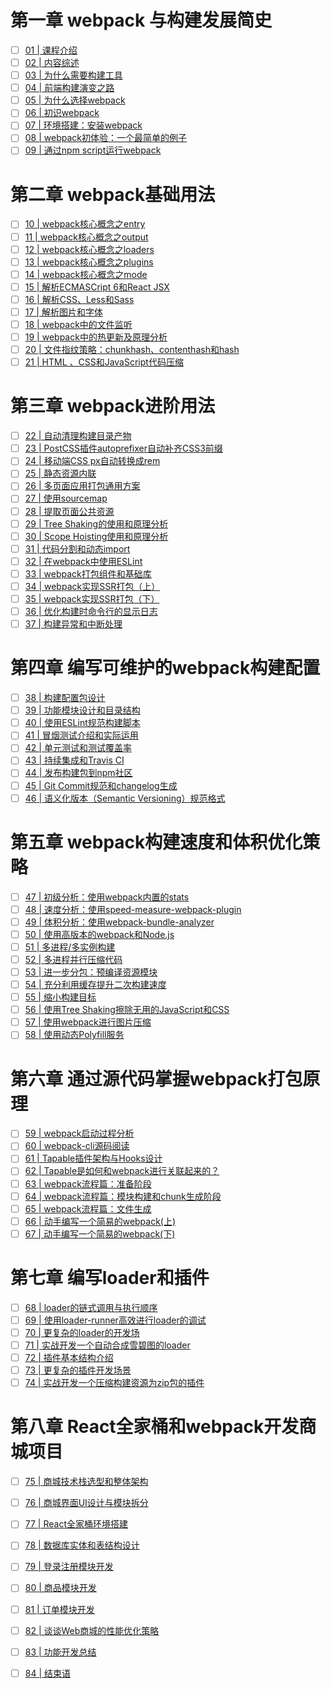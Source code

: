 # 第一章 webpack 与构建发展简史

* [ ] [01 | 课程介绍](https://time.geekbang.org/column/article/97202)
* [ ] [02 | 内容综述](https://time.geekbang.org/column/article/97203)
* [ ] [03 | 为什么需要构建工具](https://time.geekbang.org/column/article/97204)
* [ ] [04 | 前端构建演变之路](https://time.geekbang.org/column/article/97205)
* [ ] [05 | 为什么选择webpack](https://time.geekbang.org/column/article/97207)
* [ ] [06 | 初识webpack](https://time.geekbang.org/column/article/97208)
* [ ] [07 | 环境搭建：安装webpack](https://time.geekbang.org/column/article/97209)
* [ ] [08 | webpack初体验：一个最简单的例子](https://time.geekbang.org/column/article/97210)
* [ ] [09 | 通过npm script运行webpack](https://time.geekbang.org/column/article/97212)

# 第二章 webpack基础用法

- [ ] [10 | webpack核心概念之entry](https://time.geekbang.org/column/article/97213)
- [ ] [11 | webpack核心概念之output](https://time.geekbang.org/column/article/97245)
- [ ] [12 | webpack核心概念之loaders](https://time.geekbang.org/column/article/97248)
- [ ] [13 | webpack核心概念之plugins](https://time.geekbang.org/column/article/97249)
- [ ] [14 | webpack核心概念之mode](https://time.geekbang.org/column/article/97251)
- [ ] [15 | 解析ECMASCript 6和React JSX](https://time.geekbang.org/column/article/97874)
- [ ] [16 | 解析CSS、Less和Sass](https://time.geekbang.org/column/article/97875)
- [ ] [17 | 解析图片和字体](https://time.geekbang.org/column/article/98389)
- [ ] [18 | webpack中的文件监听](https://time.geekbang.org/column/article/98390)
- [ ] [19 | webpack中的热更新及原理分析](https://time.geekbang.org/column/article/98391)
- [ ] [20 | 文件指纹策略：chunkhash、contenthash和hash](https://time.geekbang.org/column/article/98392)
- [ ] [21 | HTML 、CSS和JavaScript代码压缩](https://time.geekbang.org/column/article/98394)

# 第三章 webpack进阶用法

- [ ] [22 | 自动清理构建目录产物](https://time.geekbang.org/column/article/99019)
- [ ] [23 | PostCSS插件autoprefixer自动补齐CSS3前缀](https://time.geekbang.org/column/article/99020)
- [ ] [24 | 移动端CSS px自动转换成rem](https://time.geekbang.org/column/article/99574)
- [ ] [25 | 静态资源内联](https://time.geekbang.org/column/article/99575)
- [ ] [26 | 多页面应用打包通用方案](https://time.geekbang.org/column/article/100095)
- [ ] [27 | 使用sourcemap](https://time.geekbang.org/column/article/100096)
- [ ] [28 | 提取页面公共资源](https://time.geekbang.org/column/article/100678)
- [ ] [29 | Tree Shaking的使用和原理分析](https://time.geekbang.org/column/article/100679)
- [ ] [30 | Scope Hoisting使用和原理分析](https://time.geekbang.org/column/article/101802)
- [ ] [31 | 代码分割和动态import](https://time.geekbang.org/column/article/102405)
- [ ] [32 | 在webpack中使用ESLint](https://time.geekbang.org/column/article/102406)
- [ ] [33 | webpack打包组件和基础库](https://time.geekbang.org/column/article/103056)
- [ ] [34 | webpack实现SSR打包（上）](https://time.geekbang.org/column/article/103716)
- [ ] [35 | webpack实现SSR打包（下）](https://time.geekbang.org/column/article/105128)
- [ ] [36 | 优化构建时命令行的显示日志](https://time.geekbang.org/column/article/105133)
- [ ] [37 | 构建异常和中断处理](https://time.geekbang.org/column/article/105033)

# 第四章 编写可维护的webpack构建配置

- [ ] [38 | 构建配置包设计](https://time.geekbang.org/column/article/105064)
- [ ] [39 | 功能模块设计和目录结构](https://time.geekbang.org/column/article/106716)
- [ ] [40 | 使用ESLint规范构建脚本](https://time.geekbang.org/column/article/106718)
- [ ] [41 | 冒烟测试介绍和实际运用](https://time.geekbang.org/column/article/107849)
- [ ] [42 | 单元测试和测试覆盖率](https://time.geekbang.org/column/article/108482)
- [ ] [43 | 持续集成和Travis CI](https://time.geekbang.org/column/article/108834)
- [ ] [44 | 发布构建包到npm社区](https://time.geekbang.org/column/article/108835)
- [ ] [45 | Git Commit规范和changelog生成](https://time.geekbang.org/column/article/109969)
- [ ] [46 | 语义化版本（Semantic Versioning）规范格式](https://time.geekbang.org/column/article/109970)

# 第五章 webpack构建速度和体积优化策略

- [ ] [47 | 初级分析：使用webpack内置的stats](https://time.geekbang.org/column/article/109971)
- [ ] [48 | 速度分析：使用speed-measure-webpack-plugin](https://time.geekbang.org/column/article/111899)
- [ ] [49 | 体积分析：使用webpack-bundle-analyzer](https://time.geekbang.org/column/article/111900)
- [ ] [50 | 使用高版本的webpack和Node.js](https://time.geekbang.org/column/article/111901)
- [ ] [51 | 多进程/多实例构建](https://time.geekbang.org/column/article/111902)
- [ ] [52 | 多进程并行压缩代码](https://time.geekbang.org/column/article/116016)
- [ ] [53 | 进一步分包：预编译资源模块](https://time.geekbang.org/column/article/116017)
- [ ] [54 | 充分利用缓存提升二次构建速度](https://time.geekbang.org/column/article/116018)
- [ ] [55 | 缩小构建目标](https://time.geekbang.org/column/article/116019)
- [ ] [56 | 使用Tree Shaking擦除无用的JavaScript和CSS](https://time.geekbang.org/column/article/118315)
- [ ] [57 | 使用webpack进行图片压缩](https://time.geekbang.org/column/article/118316)
- [ ] [58 | 使用动态Polyfill服务](https://time.geekbang.org/column/article/118317)

# 第六章 通过源代码掌握webpack打包原理 

- [ ] [59 | webpack启动过程分析](https://time.geekbang.org/column/article/118334)
- [ ] [60 | webpack-cli源码阅读](https://time.geekbang.org/column/article/118335)
- [ ] [61 | Tapable插件架构与Hooks设计](https://time.geekbang.org/column/article/118336)
- [ ] [62 | Tapable是如何和webpack进行关联起来的？](https://time.geekbang.org/column/article/118337)
- [ ] [63 | webpack流程篇：准备阶段](https://time.geekbang.org/column/article/118338)
- [ ] [64 | webpack流程篇：模块构建和chunk生成阶段](https://time.geekbang.org/column/article/120788)
- [ ] [65 | webpack流程篇：文件生成](https://time.geekbang.org/column/article/120789)
- [ ] [66 | 动手编写一个简易的webpack(上)](https://time.geekbang.org/column/article/120790)
- [ ] [67 | 动手编写一个简易的webpack(下)](https://time.geekbang.org/column/article/120791)

# 第七章 编写loader和插件

- [ ] [68 | loader的链式调用与执行顺序](https://time.geekbang.org/column/article/120792)
- [ ] [69 | 使用loader-runner高效进行loader的调试](https://time.geekbang.org/column/article/120793)
- [ ] [70 | 更复杂的loader的开发场](https://time.geekbang.org/column/article/126425)
- [ ] [71 | 实战开发一个自动合成雪碧图的loader](https://time.geekbang.org/column/article/126426)
- [ ] [72 | 插件基本结构介绍](https://time.geekbang.org/column/article/126427)
- [ ] [73 | 更复杂的插件开发场景](https://time.geekbang.org/column/article/126428)
- [ ] [74 | 实战开发一个压缩构建资源为zip包的插件](https://time.geekbang.org/column/article/126429)

# 第八章 React全家桶和webpack开发商城项目

- [ ] [75 | 商城技术栈选型和整体架构](https://time.geekbang.org/column/article/121068)
- [ ] [76 | 商城界面UI设计与模块拆分](https://time.geekbang.org/column/article/121070)
- [ ] [77 | React全家桶环境搭建](https://time.geekbang.org/column/article/121072)
- [ ] [78 | 数据库实体和表结构设计](https://time.geekbang.org/column/article/126431)
- [ ] [79 | 登录注册模块开发](https://time.geekbang.org/column/article/142259)
- [ ] [80 | 商品模块开发](https://time.geekbang.org/column/article/142260)
- [ ] [81 | 订单模块开发](https://time.geekbang.org/column/article/142263)
- [ ] [82 | 谈谈Web商城的性能优化策略](https://time.geekbang.org/column/article/142258)
- [ ] [83 | 功能开发总结](https://time.geekbang.org/column/article/121073)
- [ ] [84 | 结束语](https://time.geekbang.org/column/article/121074)



